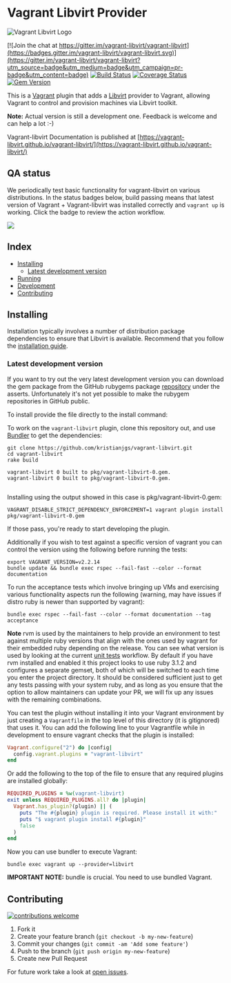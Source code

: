 # Vagrant Libvirt Provider

![Vagrant Libvirt Logo](docs/_assets/images/logo.png?raw=true "Vagrant Libvirt")

[![Join the chat at https://gitter.im/vagrant-libvirt/vagrant-libvirt](https://badges.gitter.im/vagrant-libvirt/vagrant-libvirt.svg)](https://gitter.im/vagrant-libvirt/vagrant-libvirt?utm_source=badge&utm_medium=badge&utm_campaign=pr-badge&utm_content=badge)
[![Build Status](https://github.com/vagrant-libvirt/vagrant-libvirt/actions/workflows/unit-tests.yml/badge.svg)](https://github.com/vagrant-libvirt/vagrant-libvirt/actions/workflows/unit-tests.yml)
[![Coverage Status](https://coveralls.io/repos/github/vagrant-libvirt/vagrant-libvirt/badge.svg?branch=main)](https://coveralls.io/github/vagrant-libvirt/vagrant-libvirt?branch=main)
[![Gem Version](https://badge.fury.io/rb/vagrant-libvirt.svg)](https://badge.fury.io/rb/vagrant-libvirt)

This is a [Vagrant](http://www.vagrantup.com) plugin that adds a
[Libvirt](http://libvirt.org) provider to Vagrant, allowing Vagrant to
control and provision machines via Libvirt toolkit.

**Note:** Actual version is still a development one. Feedback is welcome and
can help a lot :-)

Vagrant-libvirt Documentation is published at [https://vagrant-libvirt.github.io/vagrant-libvirt/](https://vagrant-libvirt.github.io/vagrant-libvirt/)

## QA status

We periodically test basic functionality for vagrant-libvirt on various distributions.
In the status badges below, build passing means that latest version of Vagrant + Vagrant-libvirt was installed correctly and `vagrant up` is working. Click the badge to review the action workflow.

[![](http://github-actions.40ants.com/vagrant-libvirt/vagrant-libvirt-qa/matrix.svg?only=Distribution%20Install.verify-install)](https://github.com/vagrant-libvirt/vagrant-libvirt-qa/actions/workflows/distro-install.yml)

## Index

<!-- vim-markdown-toc GFM -->

* [Installing](#installing)
  * [Latest development version](#latest-development-version)
* [Running](#running)
* [Development](#development)
* [Contributing](#contributing)

<!-- vim-markdown-toc -->

## Installing

Installation typically involves a number of distribution package dependencies to ensure that Libvirt is available.
Recommend that you follow the [installation guide](https://vagrant-libvirt.github.io/vagrant-libvirt/installation.html).

### Latest development version

If you want to try out the very latest development version you can download the gem package from the GitHub
rubygems package [repository](https://github.com/vagrant-libvirt/vagrant-libvirt/packages/1659776) under the
asserts. Unfortunately it's not yet possible to make the rubygem repositories in GitHub public.

To install provide the file directly to the install command:



To work on the `vagrant-libvirt` plugin, clone this repository out, and use
[Bundler](http://gembundler.com) to get the dependencies:

```shell
git clone https://github.com/kristianjgs/vagrant-libvirt.git
cd vagrant-libvirt
rake build

vagrant-libvirt 0 built to pkg/vagrant-libvirt-0.gem.
vagrant-libvirt 0 built to pkg/vagrant-libvirt-0.gem.


```

Installing using the output showed in this case is pkg/vagrant-libvirt-0.gem:

```shell
VAGRANT_DISABLE_STRICT_DEPENDENCY_ENFORCEMENT=1 vagrant plugin install pkg/vagrant-libvirt-0.gem
```

If those pass, you're ready to start developing the plugin.

Additionally if you wish to test against a specific version of vagrant you
can control the version using the following before running the tests:

```shell
export VAGRANT_VERSION=v2.2.14
bundle update && bundle exec rspec --fail-fast --color --format documentation
```

To run the acceptance tests which involve bringing up VMs and exercising
various functionality aspects run the following (warning, may have issues if
distro ruby is newer than supported by vagrant):

```shell
bundle exec rspec --fail-fast --color --format documentation --tag acceptance
```

**Note** rvm is used by the maintainers to help provide an environment to test
against multiple ruby versions that align with the ones used by vagrant for
their embedded ruby depending on the release. You can see what version is used
by looking at the current [unit tests](.github/workflows/unit-tests.yml)
workflow. By default if you have rvm installed and enabled it this project looks
to use ruby 3.1.2 and configures a separate gemset, both of which will be switched
to each time you enter the project directory. It should be considered sufficient
just to get any tests passing with your system ruby, and as long as you ensure
that the option to allow maintainers can update your PR, we will fix up any
issues with the remaining combinations.

You can test the plugin without installing it into your Vagrant environment by
just creating a `Vagrantfile` in the top level of this directory (it is
gitignored) that uses it. You can add the following line to your Vagrantfile
while in development to ensure vagrant checks that the plugin is installed:

```ruby
Vagrant.configure("2") do |config|
  config.vagrant.plugins = "vagrant-libvirt"
end
```

Or add the following to the top of the file to ensure that any required plugins
are installed globally:

```ruby
REQUIRED_PLUGINS = %w(vagrant-libvirt)
exit unless REQUIRED_PLUGINS.all? do |plugin|
  Vagrant.has_plugin?(plugin) || (
    puts "The #{plugin} plugin is required. Please install it with:"
    puts "$ vagrant plugin install #{plugin}"
    false
  )
end
```

Now you can use bundler to execute Vagrant:

```shell
bundle exec vagrant up --provider=libvirt
```

**IMPORTANT NOTE:** bundle is crucial. You need to use bundled Vagrant.

## Contributing

[![contributions welcome](https://img.shields.io/badge/contributions-welcome-brightgreen.svg?style=flat)](https://github.com/vagrant-libvirt/vagrant-libvirt/issues)

1. Fork it
2. Create your feature branch (`git checkout -b my-new-feature`)
3. Commit your changes (`git commit -am 'Add some feature'`)
4. Push to the branch (`git push origin my-new-feature`)
5. Create new Pull Request

For future work take a look at [open issues](https://github.com/vagrant-libvirt/vagrant-libvirt/issues?state=open).

<!--
 # styling for TOC
 vim: expandtab shiftwidth=2
-->
